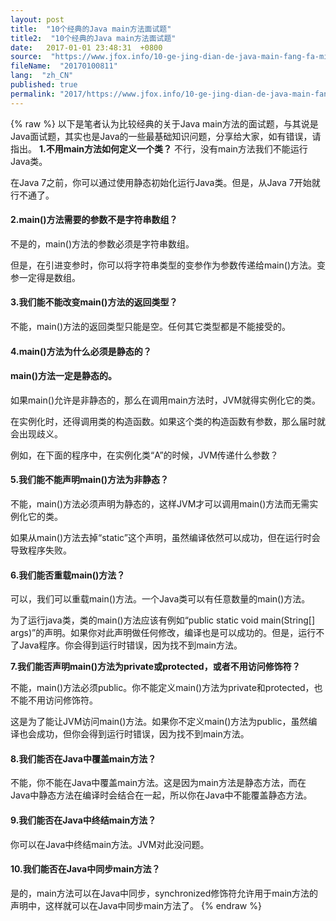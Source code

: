 ```yaml
---
layout: post
title:  "10个经典的Java main方法面试题"
title2:  "10个经典的Java main方法面试题"
date:   2017-01-01 23:48:31  +0800
source:  "https://www.jfox.info/10-ge-jing-dian-de-java-main-fang-fa-mian-shi-ti.html"
fileName:  "20170100811"
lang:  "zh_CN"
published: true
permalink: "2017/https://www.jfox.info/10-ge-jing-dian-de-java-main-fang-fa-mian-shi-ti.html"
---
```

{% raw %}
以下是笔者认为比较经典的关于Java main方法的面试题，与其说是Java面试题，其实也是Java的一些最基础知识问题，分享给大家，如有错误，请指出。
**1.不用main方法如何定义一个类？**
不行，没有main方法我们不能运行Java类。

在Java 7之前，你可以通过使用静态初始化运行Java类。但是，从Java 7开始就行不通了。

#### **2.main()方法需要的参数不是字符串数组？**

不是的，main()方法的参数必须是字符串数组。

但是，在引进变参时，你可以将字符串类型的变参作为参数传递给main()方法。变参一定得是数组。

#### **3.我们能不能改变main()方法的返回类型？**

不能，main()方法的返回类型只能是空。任何其它类型都是不能接受的。

#### **4.main()方法为什么必须是静态的？**

#### main()方法一定是静态的。

如果main()允许是非静态的，那么在调用main方法时，JVM就得实例化它的类。

在实例化时，还得调用类的构造函数。如果这个类的构造函数有参数，那么届时就会出现歧义。

例如，在下面的程序中，在实例化类“A”的时候，JVM传递什么参数？

#### **5.我们能不能声明main()方法为非静态？**

不能，main()方法必须声明为静态的，这样JVM才可以调用main()方法而无需实例化它的类。

如果从main()方法去掉“static”这个声明，虽然编译依然可以成功，但在运行时会导致程序失败。

#### **6.我们能否重载main()方法？**

可以，我们可以重载main()方法。一个Java类可以有任意数量的main()方法。

为了运行java类，类的main()方法应该有例如“public static void main(String[] args)”的声明。如果你对此声明做任何修改，编译也是可以成功的。但是，运行不了Java程序。你会得到运行时错误，因为找不到main方法。

**7.我们能否声明main()方法为private或protected，或者不用访问修饰符？**

不能，main()方法必须public。你不能定义main()方法为private和protected，也不能不用访问修饰符。

这是为了能让JVM访问main()方法。如果你不定义main()方法为public，虽然编译也会成功，但你会得到运行时错误，因为找不到main方法。

#### **8.我们能否在Java中覆盖main方法？**

不能，你不能在Java中覆盖main方法。这是因为main方法是静态方法，而在Java中静态方法在编译时会结合在一起，所以你在Java中不能覆盖静态方法。

#### **9.我们能否在Java中终结main方法？**

你可以在Java中终结main方法。JVM对此没问题。

#### 10.我们能否在Java中同步main方法？

是的，main方法可以在Java中同步，synchronized修饰符允许用于main方法的声明中，这样就可以在Java中同步main方法了。
{% endraw %}